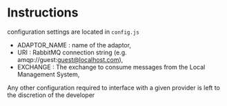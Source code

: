 # Instructions

configuration settings are located in `config.js`

* ADAPTOR_NAME : name of the adaptor,
* URI : RabbitMQ connection string (e.g. amqp://guest:guest@localhost.com),
* EXCHANGE : The exchange to consume messages from the Local Management System,


Any other configuration required to interface with a given provider is left to the discretion of the developer